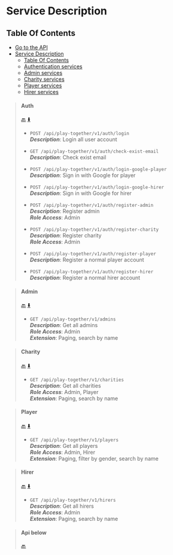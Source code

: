 ﻿# Service Description  

## Table Of Contents  

- [Go to the API](#api-below)
- [Service Description](#service-description)
    * [Table Of Contents](#table-of-contents)
    * [Authentication services](#auth)
    * [Admin services](#admin)
    * [Charity services](#charity)
    * [Player services](#player)
    * [Hirer services](#hirer)

    

> #### Auth  
> [🔙](#table-of-contents)   [⬇️](#api-below)
> - ``POST /api/play-together/v1/auth/login ``  
>   ***Description***: Login all user account
>
> - ``GET /api/play-together/v1/auth/check-exist-email ``  
>   ***Description***: Check exist email
>
> - ``POST /api/play-together/v1/auth/login-google-player ``  
>   ***Description***: Sign in with Google for player
>
> - ``POST /api/play-together/v1/auth/login-google-hirer ``  
>   ***Description***: Sign in with Google for hirer
>
> - ``POST /api/play-together/v1/auth/register-admin ``  
>   ***Description***: Register admin  
>   ***Role Access***: Admin  
>
> - ``POST /api/play-together/v1/auth/register-charity ``  
>   ***Description***: Register charity  
>   ***Role Access***: Admin  
>
> - ``POST /api/play-together/v1/auth/register-player ``  
>   ***Description***: Register a normal player account  
>
> - ``POST /api/play-together/v1/auth/register-hirer ``  
>   ***Description***: Register a normal hirer account  
>
>

> #### Admin   
> [🔙](#table-of-contents)   [⬇️](#api-below)
> - ``GET /api/play-together/v1/admins ``  
>   ***Description***: Get all admins   
>   ***Role Access***: Admin  
>   ***Extension***: Paging, search by name  
>

> #### Charity  
> [🔙](#table-of-contents)   [⬇️](#api-below)
> - ``GET /api/play-together/v1/charities ``  
>   ***Description***: Get all charities   
>   ***Role Access***: Admin, Player  
>   ***Extension***: Paging, search by name  
>

> #### Player  
> [🔙](#table-of-contents)   [⬇️](#api-below)
> - ``GET /api/play-together/v1/players ``  
>   ***Description***: Get all players   
>   ***Role Access***: Admin, Hirer  
>   ***Extension***: Paging, filter by gender, search by name 
>

> #### Hirer 
> [🔙](#table-of-contents)   [⬇️](#api-below)
> - ``GET /api/play-together/v1/hirers ``  
>   ***Description***: Get all hirers   
>   ***Role Access***: Admin  
>   ***Extension***: Paging, search by name 
>

> #### Api below 
> [🔙](#table-of-contents)